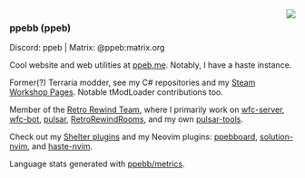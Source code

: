 <img align="right" src="https://ppeb.me/files/langs.svg">

### ppebb (ppeb)

Discord: ppeb | Matrix: @ppeb:matrix.org

Cool website and web utilities at [ppeb.me](https://ppeb.me). Notably, I have a haste instance.

Former(?) Terraria modder, see my C# repositories and my [Steam Workshop Pages](https://steamcommunity.com/id/ppeb/myworkshopfiles/?appid=1281930). Notable tModLoader contributions too.

Member of the [Retro Rewind Team](https://github.com/Retro-Rewind-Team), where I primarily work on [wfc-server](https://github.com/Retro-Rewind-Team/wfc-server), [wfc-bot](https://github.com/Retro-Rewind-Team/wfc-bot), [pulsar](https://github.com/Retro-Rewind-Team/pulsar), [RetroRewindRooms](https://github.com/Retro-Rewind-Team/RetroRewindRooms), and my own [pulsar-tools](https://github.com/ppebb/pulsar-tools).

Check out my [Shelter plugins](https://github.com/ppebb/shelter-plugins) and my Neovim plugins: [ppebboard](https://github.com/ppebb/ppebboard), [solution-nvim](https://github.com/ppebb/solution-nvim), and [haste-nvim](https://github.com/ppebb/haste-nvim).

Language stats generated with [ppebb/metrics](https://github.com/ppebb/metrics).
